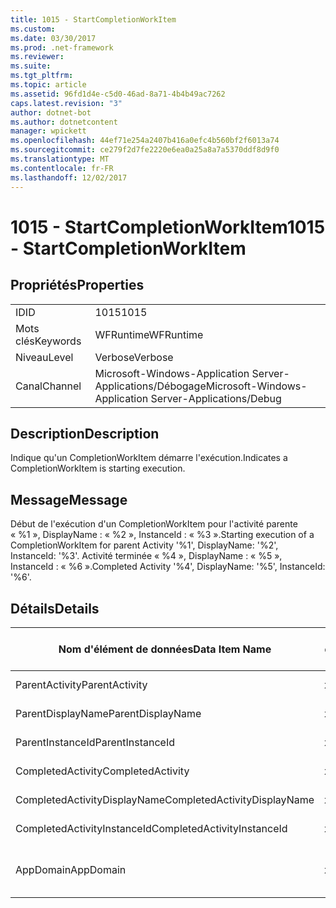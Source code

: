 ```yaml
---
title: 1015 - StartCompletionWorkItem
ms.custom: 
ms.date: 03/30/2017
ms.prod: .net-framework
ms.reviewer: 
ms.suite: 
ms.tgt_pltfrm: 
ms.topic: article
ms.assetid: 96fd1d4e-c5d0-46ad-8a71-4b4b49ac7262
caps.latest.revision: "3"
author: dotnet-bot
ms.author: dotnetcontent
manager: wpickett
ms.openlocfilehash: 44ef71e254a2407b416a0efc4b560bf2f6013a74
ms.sourcegitcommit: ce279f2d7fe2220e6ea0a25a8a7a5370ddf8d9f0
ms.translationtype: MT
ms.contentlocale: fr-FR
ms.lasthandoff: 12/02/2017
---
```

# <a name="1015---startcompletionworkitem"></a><span data-ttu-id="b00cc-102">1015 - StartCompletionWorkItem</span><span class="sxs-lookup"><span data-stu-id="b00cc-102">1015 - StartCompletionWorkItem</span></span>
## <a name="properties"></a><span data-ttu-id="b00cc-103">Propriétés</span><span class="sxs-lookup"><span data-stu-id="b00cc-103">Properties</span></span>  
  
|||  
|-|-|  
|<span data-ttu-id="b00cc-104">ID</span><span class="sxs-lookup"><span data-stu-id="b00cc-104">ID</span></span>|<span data-ttu-id="b00cc-105">1015</span><span class="sxs-lookup"><span data-stu-id="b00cc-105">1015</span></span>|  
|<span data-ttu-id="b00cc-106">Mots clés</span><span class="sxs-lookup"><span data-stu-id="b00cc-106">Keywords</span></span>|<span data-ttu-id="b00cc-107">WFRuntime</span><span class="sxs-lookup"><span data-stu-id="b00cc-107">WFRuntime</span></span>|  
|<span data-ttu-id="b00cc-108">Niveau</span><span class="sxs-lookup"><span data-stu-id="b00cc-108">Level</span></span>|<span data-ttu-id="b00cc-109">Verbose</span><span class="sxs-lookup"><span data-stu-id="b00cc-109">Verbose</span></span>|  
|<span data-ttu-id="b00cc-110">Canal</span><span class="sxs-lookup"><span data-stu-id="b00cc-110">Channel</span></span>|<span data-ttu-id="b00cc-111">Microsoft-Windows-Application Server-Applications/Débogage</span><span class="sxs-lookup"><span data-stu-id="b00cc-111">Microsoft-Windows-Application Server-Applications/Debug</span></span>|  
  
## <a name="description"></a><span data-ttu-id="b00cc-112">Description</span><span class="sxs-lookup"><span data-stu-id="b00cc-112">Description</span></span>  
 <span data-ttu-id="b00cc-113">Indique qu'un CompletionWorkItem démarre l'exécution.</span><span class="sxs-lookup"><span data-stu-id="b00cc-113">Indicates a CompletionWorkItem is starting execution.</span></span>  
  
## <a name="message"></a><span data-ttu-id="b00cc-114">Message</span><span class="sxs-lookup"><span data-stu-id="b00cc-114">Message</span></span>  
 <span data-ttu-id="b00cc-115">Début de l'exécution d'un CompletionWorkItem pour l'activité parente « %1 », DisplayName : « %2 », InstanceId : « %3 ».</span><span class="sxs-lookup"><span data-stu-id="b00cc-115">Starting execution of a CompletionWorkItem for parent Activity '%1', DisplayName: '%2', InstanceId: '%3'.</span></span> <span data-ttu-id="b00cc-116">Activité terminée « %4 », DisplayName : « %5 », InstanceId : « %6 ».</span><span class="sxs-lookup"><span data-stu-id="b00cc-116">Completed Activity '%4', DisplayName: '%5', InstanceId: '%6'.</span></span>  
  
## <a name="details"></a><span data-ttu-id="b00cc-117">Détails</span><span class="sxs-lookup"><span data-stu-id="b00cc-117">Details</span></span>  
  
|<span data-ttu-id="b00cc-118">Nom d'élément de données</span><span class="sxs-lookup"><span data-stu-id="b00cc-118">Data Item Name</span></span>|<span data-ttu-id="b00cc-119">Type d'élément de données</span><span class="sxs-lookup"><span data-stu-id="b00cc-119">Data Item Type</span></span>|<span data-ttu-id="b00cc-120">Description</span><span class="sxs-lookup"><span data-stu-id="b00cc-120">Description</span></span>|  
|--------------------|--------------------|-----------------|  
|<span data-ttu-id="b00cc-121">ParentActivity</span><span class="sxs-lookup"><span data-stu-id="b00cc-121">ParentActivity</span></span>|<span data-ttu-id="b00cc-122">xs:string</span><span class="sxs-lookup"><span data-stu-id="b00cc-122">xs:string</span></span>|<span data-ttu-id="b00cc-123">Nom de type de l'activité parente.</span><span class="sxs-lookup"><span data-stu-id="b00cc-123">The type name of the parent activity.</span></span>|  
|<span data-ttu-id="b00cc-124">ParentDisplayName</span><span class="sxs-lookup"><span data-stu-id="b00cc-124">ParentDisplayName</span></span>|<span data-ttu-id="b00cc-125">xs:string</span><span class="sxs-lookup"><span data-stu-id="b00cc-125">xs:string</span></span>|<span data-ttu-id="b00cc-126">Nom complet de l'activité parente.</span><span class="sxs-lookup"><span data-stu-id="b00cc-126">The display name of the parent activity.</span></span>|  
|<span data-ttu-id="b00cc-127">ParentInstanceId</span><span class="sxs-lookup"><span data-stu-id="b00cc-127">ParentInstanceId</span></span>|<span data-ttu-id="b00cc-128">xs:string</span><span class="sxs-lookup"><span data-stu-id="b00cc-128">xs:string</span></span>|<span data-ttu-id="b00cc-129">ID d'instance de l'activité parente.</span><span class="sxs-lookup"><span data-stu-id="b00cc-129">The instance id of the parent activity.</span></span>|  
|<span data-ttu-id="b00cc-130">CompletedActivity</span><span class="sxs-lookup"><span data-stu-id="b00cc-130">CompletedActivity</span></span>|<span data-ttu-id="b00cc-131">xs:string</span><span class="sxs-lookup"><span data-stu-id="b00cc-131">xs:string</span></span>|<span data-ttu-id="b00cc-132">Nom de type de l'activité achevée.</span><span class="sxs-lookup"><span data-stu-id="b00cc-132">The type name of the completed activity.</span></span>|  
|<span data-ttu-id="b00cc-133">CompletedActivityDisplayName</span><span class="sxs-lookup"><span data-stu-id="b00cc-133">CompletedActivityDisplayName</span></span>|<span data-ttu-id="b00cc-134">xs:string</span><span class="sxs-lookup"><span data-stu-id="b00cc-134">xs:string</span></span>|<span data-ttu-id="b00cc-135">Nom complet de l'activité achevée.</span><span class="sxs-lookup"><span data-stu-id="b00cc-135">The display name of the completed activity.</span></span>|  
|<span data-ttu-id="b00cc-136">CompletedActivityInstanceId</span><span class="sxs-lookup"><span data-stu-id="b00cc-136">CompletedActivityInstanceId</span></span>|<span data-ttu-id="b00cc-137">xs:string</span><span class="sxs-lookup"><span data-stu-id="b00cc-137">xs:string</span></span>|<span data-ttu-id="b00cc-138">ID d'instance de l'activité achevée.</span><span class="sxs-lookup"><span data-stu-id="b00cc-138">The instance id of the completed activity.</span></span>|  
|<span data-ttu-id="b00cc-139">AppDomain</span><span class="sxs-lookup"><span data-stu-id="b00cc-139">AppDomain</span></span>|<span data-ttu-id="b00cc-140">xs:string</span><span class="sxs-lookup"><span data-stu-id="b00cc-140">xs:string</span></span>|<span data-ttu-id="b00cc-141">Chaîne retournée par AppDomain.CurrentDomain.FriendlyName.</span><span class="sxs-lookup"><span data-stu-id="b00cc-141">The string returned by AppDomain.CurrentDomain.FriendlyName.</span></span>|
